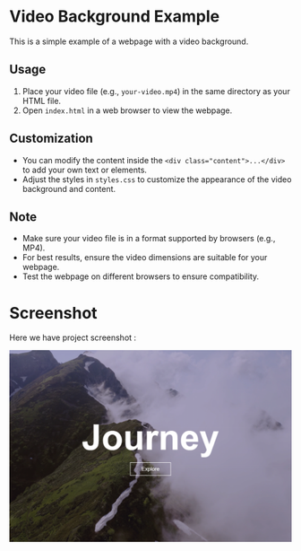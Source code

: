 # Video Background Example

This is a simple example of a webpage with a video background.

## Usage

1. Place your video file (e.g., `your-video.mp4`) in the same directory as your HTML file.
2. Open `index.html` in a web browser to view the webpage.

## Customization

- You can modify the content inside the `<div class="content">...</div>` to add your own text or elements.
- Adjust the styles in `styles.css` to customize the appearance of the video background and content.

## Note

- Make sure your video file is in a format supported by browsers (e.g., MP4).
- For best results, ensure the video dimensions are suitable for your webpage.
- Test the webpage on different browsers to ensure compatibility.

# Screenshot
Here we have project screenshot :

![screenshot](screenshot.png)
